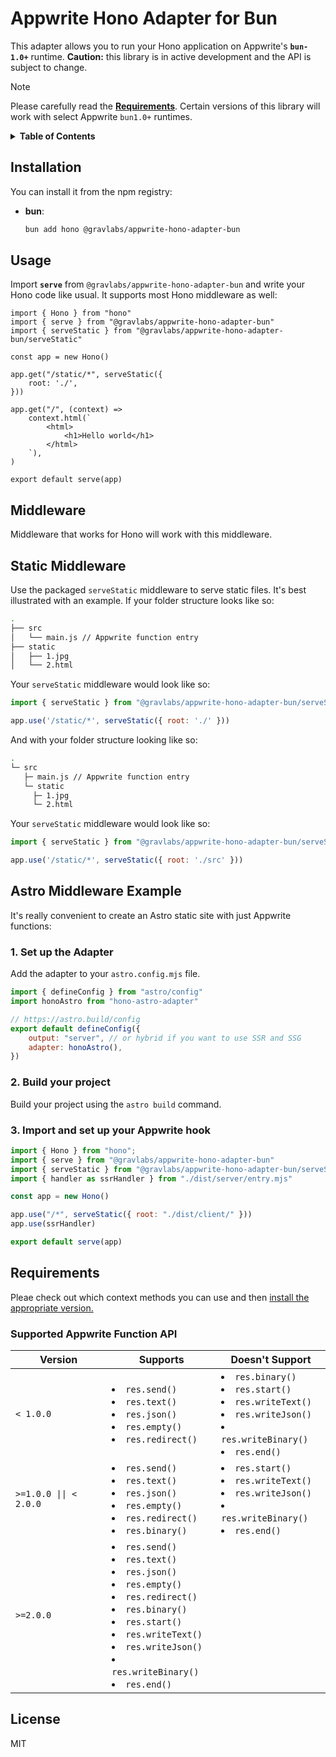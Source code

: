 # Appwrite Hono Adapter for Bun

This adapter allows you to run your Hono application on Appwrite's **`bun-1.0+`** runtime. **Caution:** this library is in active development and the API is subject to change.

> [!NOTE]
> Please carefully read the **[Requirements](#requirements)**. Certain versions of this library will work with select Appwrite `bun1.0+` runtimes.

<details>
<summary><strong>Table of Contents</strong></summary>

- [Installation](#installation)
- [Usage](#usage)
- [Middleware](#middleware)
- [Static Middleware](#static-middleware)
- [Astro Middleware Example](#astro-middleware-example)
  - [1. Set up the Adapter](#1-set-up-the-adapter)
  - [2. Build your project](#2-build-your-project)
  - [3. Import and set up your Appwrite hook](#3-import-and-set-up-your-appwrite-hook)
- [Requirements](#requirements)
  - [Supported Appwrite Function API](#supported-appwrite-function-api)
- [License](#license)

</details>

## Installation

You can install it from the npm registry:

* **bun**:
  ```sh
  bun add hono @gravlabs/appwrite-hono-adapter-bun
  ```

## Usage

Import **`serve`** from `@gravlabs/appwrite-hono-adapter-bun` and write your Hono code like usual. It supports most Hono middleware as well:

```tsx
import { Hono } from "hono"
import { serve } from "@gravlabs/appwrite-hono-adapter-bun"
import { serveStatic } from "@gravlabs/appwrite-hono-adapter-bun/serveStatic"

const app = new Hono()

app.get("/static/*", serveStatic({
    root: './',
}))

app.get("/", (context) =>
    context.html(`
        <html>
            <h1>Hello world</h1>
        </html>
    `),
)

export default serve(app)
```

## Middleware

Middleware that works for Hono will work with this middleware.

## Static Middleware

Use the packaged `serveStatic` middleware to serve static files. It's best illustrated with an example. If your folder structure looks like so:

```sh
.
├── src
│   └── main.js // Appwrite function entry
├── static
│   ├── 1.jpg
│   └── 2.html
```

Your `serveStatic` middleware would look like so:
```js
import { serveStatic } from "@gravlabs/appwrite-hono-adapter-bun/serveStatic"

app.use('/static/*', serveStatic({ root: './' }))
```

And with your folder structure looking like so:
```sh
.
└─ src
   ├─ main.js // Appwrite function entry
   └─ static
     ├─ 1.jpg
     └─ 2.html
```

Your `serveStatic` middleware would look like so:
```js
import { serveStatic } from "@gravlabs/appwrite-hono-adapter-bun/serveStatic"

app.use('/static/*', serveStatic({ root: './src' }))
```

## Astro Middleware Example

It's really convenient to create an Astro static site with just Appwrite functions:

### 1. Set up the Adapter

Add the adapter to your `astro.config.mjs` file.

```js
import { defineConfig } from "astro/config"
import honoAstro from "hono-astro-adapter"

// https://astro.build/config
export default defineConfig({
	output: "server", // or hybrid if you want to use SSR and SSG
	adapter: honoAstro(),
})
```

### 2. Build your project

Build your project using the `astro build` command.

### 3. Import and set up your Appwrite hook

```javascript
import { Hono } from "hono";
import { serve } from "@gravlabs/appwrite-hono-adapter-bun"
import { serveStatic } from "@gravlabs/appwrite-hono-adapter-bun/serveStatic"
import { handler as ssrHandler } from "./dist/server/entry.mjs"

const app = new Hono()

app.use("/*", serveStatic({ root: "./dist/client/" }))
app.use(ssrHandler)

export default serve(app)
```

## Requirements

Pleae check out which context methods you can use and then [install the appropriate version.](https://appwrite.io/docs/products/functions/develop#context-object)

### Supported Appwrite Function API
| Version | Supports | Doesn't Support | 
| --- | --- | --- |
| `< 1.0.0` | <li>`res.send()`</li> <li>`res.text()`</li> <li>`res.json()`</li> <li>`res.empty()`</li> <li>`res.redirect()`</li> | <li>`res.binary()`</li> <li>`res.start()`</li> <li>`res.writeText()`</li> <li>`res.writeJson()`</li> <li>`res.writeBinary()`</li> <li>`res.end()`</li>
| `>=1.0.0 \|\| < 2.0.0` | <li>`res.send()`</li> <li>`res.text()`</li> <li>`res.json()`</li> <li>`res.empty()`</li> <li>`res.redirect()`</li> <li>`res.binary()`</li> | <li>`res.start()`</li> <li>`res.writeText()`</li> <li>`res.writeJson()`</li> <li>`res.writeBinary()`</li> <li>`res.end()`</li>
| `>=2.0.0` | <li>`res.send()`</li> <li>`res.text()`</li> <li>`res.json()`</li> <li>`res.empty()`</li> <li>`res.redirect()`</li> <li>`res.binary()`</li> <li>`res.start()`</li> <li>`res.writeText()`</li> <li>`res.writeJson()`</li> <li>`res.writeBinary()`</li> <li>`res.end()`</li> | 

## License

MIT
